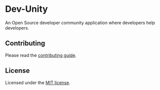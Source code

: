 # Dev-Unity

An Open Source developer community application where developers help developers.

## Contributing

Please read the [contributing guide](/CONTRIBUTING.md).

## License

Licensed under the [MIT license](LICENSE).
